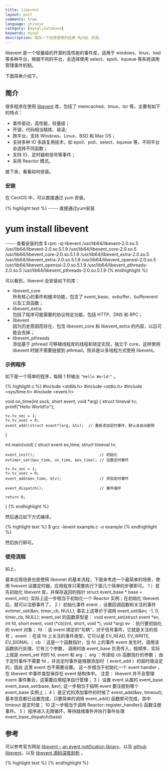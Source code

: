 ```yaml
---
title: libevent
layout: post
comments: true
language: chinese
category: [mysql,database]
keywords: mysql
description: 保存一下经常使用的经典 MySQL 资源。
---
```


libevent 是一个轻量级的开源的高性能的事件库，适用于 windows、linux、bsd 等多种平台，根据不同的平台，会选择使用 select、epoll、kqueue 等系统调用管理事件机制。

下面简单介绍下。

<!-- more -->

## 简介

很多程序在使用 [libevent](http://libevent.org/) 库，包括了 memcached、tmux、tor 等，主要有如下的特点：

* 事件驱动，高性能，轻量级；
* 开源，代码相当精炼、易读;
* 跨平台，支持 Windows、Linux、BSD 和 Mac OS；
* 支持多种 IO 多路复用技术，如 epoll、poll、select、kqueue 等，不同平台会选择不同函数；
* 支持 IO、定时器和信号等事件；
* 采用 Reactor 模式。

接下来，看看如何安装。

### 安装

在 CentOS 中，可以直接通过 yum 安装。

{% highlight text %}
----- 直接通过yum安装
# yum install libevent

----- 查看安装的库
$ rpm -ql libevent
/usr/lib64/libevent-2.0.so.5
/usr/lib64/libevent-2.0.so.5.1.9
/usr/lib64/libevent_core-2.0.so.5
/usr/lib64/libevent_core-2.0.so.5.1.9
/usr/lib64/libevent_extra-2.0.so.5
/usr/lib64/libevent_extra-2.0.so.5.1.9
/usr/lib64/libevent_openssl-2.0.so.5
/usr/lib64/libevent_openssl-2.0.so.5.1.9
/usr/lib64/libevent_pthreads-2.0.so.5
/usr/lib64/libevent_pthreads-2.0.so.5.1.9
{% endhighlight %}

可以看到，libevent 会安装如下的库：

* libevent_core<br>所有核心的事件和缓冲功能，包含了 event_base、evbuffer、bufferevent 以及工具函数；
* libevent_extra<br>包括了程序可能需要的协议特定功能，包括 HTTP、DNS 和 RPC；
* libevent<br>因为历史原因而存在，包含 libevent_core 和 libevent_extra 的内容，以后可能会去掉；
* libevent_pthreads<br>添加基于 pthread 可移植线程库的线程和锁定实现，独立于 core，这样使用 libevent 时就不需要链接到 pthread，除非是以多线程方式使用 libevent。


<!--
下载之后解压，然后进入目录就可以安装了。

[mjf@localhost libevent-2.0.22-stable]$ ./configure --prefix=/home/mjf/lib  (prefix是我配置目录，默认可以不加)
[mjf@localhost libevent-2.0.22-stable]$ make
[mjf@localhost libevent-2.0.22-stable]$ sudo make install

注：./configure --prefix=/home/mjf/lib 因为如果我不加prefix，后面执行示例程序的时候会如下错误：error while loading shared libraries: libevent-2.0.so.5: cannot open shared object file: No such file or directory， 所以我自己定制了路径，就没问题了，当然你的可能没问题，那就不用加，install之后直接在/usr/lib或者/usr/local/lib里面就能看到了libevent*.so了。


三、libevent的功能。
Libevent提供了事件通知，io缓存事件，定时器，超时，异步解析dns，事件驱动的http server以及一个rpc框架。

事件通知：当文件描述符可读可写时将执行回调函数。

Io缓存：缓存事件提供了输入输出缓存，能自动的读入和写入，用户不必直接操作io。

定时器：libevent提供了定时器的机制，能够在一定的时间间隔之后调用回调函数。

信号：触发信号，执行回调。

异步的dns解析：libevent提供了异步解析dns服务器的dns解析函数集。

事件驱动的http服务器：libevent提供了一个简单的，可集成到应用程序中的HTTP服务器。

RPC客户端服务器框架：libevent为创建RPC服务器和客户端创建了一个RPC框架，能自动的封装和解封数据结构。

四、Reactor(反应器)模式
libevent是一个典型的reactor模式的实现。这里做一下简单介绍：
我们知道，普通的函数调用机制如下：程序调用某个函数，函数执行，程序等待，函数将结果返回给调用程序（如果含有函数返回值的话），也就是顺序执行的。
而Reactor模式的基本流程如下：应用程序需要提供相应的接口并且注册到reactor反应器上，如果相应的事件发生的话，那么reactor将自动调用相应的注册的接口函数（类似于回调函数）通知你，所以libevent是事件触发的网络库。
-->

### 示例程序

如下是一个简单的程序，每隔 1 秒输出 ```"Hello World!"``` 。

{% highlight c %}
#include <stdlib.h>
#include <stdio.h>
#include <sys/time.h>
#include <event.h>

void on_time(int sock, short event, void *arg)
{
    struct timeval tv;
    printf("Hello World!\n");

    tv.tv_sec = 1;
    tv.tv_usec = 0;
    event_add((struct event*)arg, &tv);  // 重新添加定时事件，默认会自动删除
}

int main(void)
{
    struct event ev_time;
    struct timeval tv;

    event_init();                             // 初始化
    evtimer_set(&ev_time, on_time, &ev_time); // 设置定时事件

    tv.tv_sec = 1;
    tv.tv_usec = 0;
    event_add(&ev_time, &tv);                 // 添加定时事件

    event_dispatch();                         // 事件循环

    return 0;
}
{% endhighlight %}

然后通过如下方式编译。

{% highlight text %}
$ gcc -levent example.c -o example
{% endhighlight %}

然后执行即可。

### 使用流程

如上，

基本应用场景也是使用
libevnet
的基本流程，下面来考虑一个最简单的场景，使用
livevent
设置定时器，应用程序只需要执行下面几个简单的步骤即可。
1
）首先初始化
libevent
库，并保存返回的指针
struct event_base * base = event_init();
实际上这一步相当于初始化一个
Reactor
实例；在初始化
libevent
后，就可以注册事件了。
2
）初始化事件
event
，设置回调函数和关注的事件
evtimer_set(&ev, timer_cb, NULL);
事实上这等价于调用
event_set(&ev, -1, 0, timer_cb, NULL);
event_set
的函数原型是：
void event_set(struct
event *ev,
int fd,
short event,
void (*cb)(int,
short, void *), void *arg)
ev
：执行要初始化的
event
对象；
fd
：该
event
绑定的“句柄”，对于信号事件，它就是关注的信号；
event
：在该
fd
上关注的事件类型，它可以是
EV_READ, EV_WRITE, EV_SIGNAL
；
cb
：这是一个函数指针，当
fd
上的事件
event
发生时，调用该函数执行处理，它有三个参数，
调用时由
event_base
负责传入，按顺序，实际上就是
event_set
时的
fd, event
和
arg
；
arg
：传递给
cb
函数指针的参数；
由于定时事件不需要
fd
，并且定时事件是根据添加时（
event_add
）的超时值设定的，因此
这里
event
也不需要设置。
这一步相当于初始化一个
event handler
，在
libevent
中事件类型保存在
event
结构体中。
注意：
libevent
并不会管理
event
事件集合，这需要应用程序自行管理；
3
）设置
event
从属的
event_base
event_base_set(base, &ev);
这一步相当于指明
event
要注册到哪个
event_base
实例上；
4
）是正式的添加事件的时候了
event_add(&ev, timeout);
基本信息都已设置完成，只要简单的调用
event_add()
函数即可完成，其中
timeout
是定时值；
10
这一步相当于调用
Reactor::register_handler()
函数注册事件。
5
）程序进入无限循环，等待就绪事件并执行事件处理
event_base_dispatch(base)


## 参考

可以参考官方网站 [libevent – an event notification library](http://libevent.org/)，以及 [github libevent](https://github.com/libevent/libevent)，以及 [libevent 源码深度剖析](/reference/linux/libevent.pdf) 。

{% highlight text %}
{% endhighlight %}

